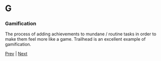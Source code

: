 # G

### Gamification
The process of adding achievements to mundane / routine tasks in order to make them feel more like a game. Trailhead is an excellent example of gamification.

[Prev](./f.md) | [Next](./h.md)
